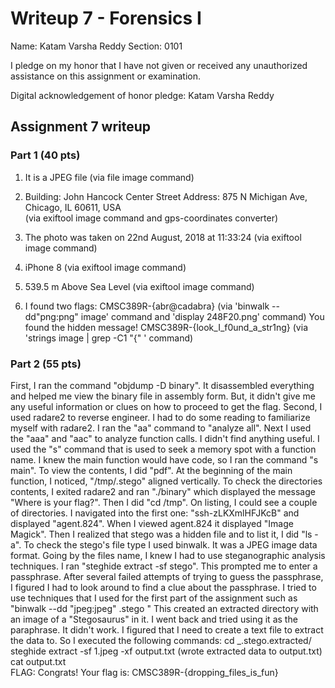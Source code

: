 Writeup 7 - Forensics I
======

Name: Katam Varsha Reddy
Section: 0101

I pledge on my honor that I have not given or received any unauthorized assistance on this assignment or examination.

Digital acknowledgement of honor pledge: Katam Varsha Reddy

## Assignment 7 writeup

### Part 1 (40 pts)

1. It is a JPEG file (via file image command)

2. Building: John Hancock Center                                                                                                              Street Address: 875 N Michigan Ave, Chicago, IL 60611, USA                                                                      
   (via exiftool image command and gps-coordinates converter)

3. The photo was taken on 22nd August, 2018 at 11:33:24                                                                                        (via exiftool image command)                                                                     

4. iPhone 8                                                                                                                                   (via exiftool image command)

5. 539.5 m Above Sea Level                                                                                                                    (via exiftool image command)

6. I found two flags:                                                                                                                 CMSC389R-{abr@cadabra} (via 'binwalk --dd"png:png" image' command and 'display 248F20.png' command)                                        You found the hidden message! CMSC389R-{look_I_f0und_a_str1ng}  (via 'strings image | grep -C1 "{" ' command)

### Part 2 (55 pts)
First, I ran the command "objdump -D binary". It disassembled everything and helped me view the binary file in assembly form. But, it didn't give me any useful information or clues on how to proceed to get the flag. Second, I used radare2 to reverse engineer. I had to do some reading to familiarize myself with radare2. I ran the "aa" command to "analyze all". Next I used the "aaa" and "aac" to analyze function calls. I didn't find anything useful. I used the "s" command that is used to seek a memory spot with a function name. I knew the main function would have code, so I ran the command "s main". To view the contents, I did "pdf". At the beginning of the main function, I noticed, "/tmp/.stego" aligned vertically. To check the directories contents, I exited radare2 and ran "./binary" which displayed the message "Where is your flag?". Then I did "cd /tmp".
On listing, I could see a couple of directories. I navigated into the first one: "ssh-zLKXmlHFJKcB" and displayed "agent.824". When I viewed agent.824 it displayed "Image Magick".
Then I realized that stego was a hidden file and to list it, I did "ls -a". To check the stego's file type I used binwalk. It was a JPEG image data format. Going by the files name, I knew I had to use steganographic analysis techniques. I ran "steghide extract -sf stego". This prompted me to enter a passphrase. After several failed attempts of trying to guess the passphrase, I figured I had to look around to find a clue about the passphrase. I tried to use techniques that I used for the first part of the assignment such as "binwalk --dd "jpeg:jpeg" .stego " This created an extracted directory with an image of a "Stegosaurus" in it. 
I went back and tried using it as the paraphrase. It didn't work. I figured that I need to create a text file to extract the data to. So I executed the following commands:                                                                                                        cd _.stego.extracted/
steghide extract -sf 1.jpeg -xf output.txt (wrote extracted data to output.txt)                                                          cat output.txt                                                                                                                             
FLAG: Congrats! Your flag is: CMSC389R-{dropping_files_is_fun}



 
